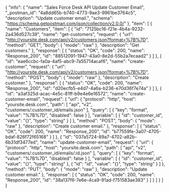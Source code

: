 {
  "info": {
    "name": "Sales Force Desk API Update Customer Email",
    "_postman_id": "4a8dd65b-b740-4773-9ae3-9961be3764c5",
    "description": "Update customer email.",
    "schema": "https://schema.getpostman.com/json/collection/v2.0.0/"
  },
  "item": [
    {
      "name": "Customers",
      "item": [
        {
          "id": "7125bc16-f21e-4b4a-9232-2a436d527c39",
          "name": "get-customers",
          "request": {
            "url": "http://yoursite.desk.com/api/v2/customers.json?format=%7B%7D",
            "method": "GET",
            "body": {
              "mode": "raw"
            },
            "description": "Get customers."
          },
          "response": [
            {
              "status": "OK",
              "code": 200,
              "name": "Response_200",
              "id": "88512091-1947-43a0-8e2d-55b2a7ecaad2"
            }
          ]
        },
        {
          "id": "eae6ccbc-fa0a-4af5-abc9-7a55714acaf6",
          "name": "create-customer",
          "request": {
            "url": "http://yoursite.desk.com/api/v2/customers.json?format=%7B%7D",
            "method": "POST",
            "body": {
              "mode": "raw"
            },
            "description": "Create customer."
          },
          "response": [
            {
              "status": "OK",
              "code": 200,
              "name": "Response_200",
              "id": "d20ecfb5-e4d7-4a6a-b236-e70d36f7e74a"
            }
          ]
        },
        {
          "id": "a3af325d-acac-4e5c-81ff-b9e4e6e16572",
          "name": "create-customer-email",
          "request": {
            "url": {
              "protocol": "http",
              "host": "yoursite.desk.com",
              "path": [
                "api",
                "v2",
                "customers/:customer_id/emails.json"
              ],
              "query": [
                {
                  "key": "format",
                  "value": "%7B%7D",
                  "disabled": false
                }
              ],
              "variable": [
                {
                  "id": "customer_id",
                  "value": "{}",
                  "type": "string"
                }
              ]
            },
            "method": "POST",
            "body": {
              "mode": "raw"
            },
            "description": "Create customer email."
          },
          "response": [
            {
              "status": "OK",
              "code": 200,
              "name": "Response_200",
              "id": "b77559fe-3a07-4705-bdaf-826f72f65168"
            }
          ]
        },
        {
          "id": "037a5724-89a7-4702-a82b-6b31df3477ed",
          "name": "update-customer-email",
          "request": {
            "url": {
              "protocol": "http",
              "host": "yoursite.desk.com",
              "path": [
                "api",
                "v2",
                "customers/:customer_id/emails/:id.json"
              ],
              "query": [
                {
                  "key": "format",
                  "value": "%7B%7D",
                  "disabled": false
                }
              ],
              "variable": [
                {
                  "id": "customer_id",
                  "value": "{}",
                  "type": "string"
                },
                {
                  "id": "id",
                  "value": "{}",
                  "type": "string"
                }
              ]
            },
            "method": "PUT",
            "body": {
              "mode": "raw"
            },
            "description": "Update customer email."
          },
          "response": [
            {
              "status": "OK",
              "code": 200,
              "name": "Response_200",
              "id": "38a137f6-7e6e-4ca9-91ad-f751583ae383"
            }
          ]
        }
      ]
    }
  ]
}